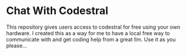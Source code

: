 # Chat With Codestral
This repository gives users access to codestral for free using your own hardware. I created this as a way for me to 
have a local free way to communicate with and get coding help from a great llm. Use it as you please...